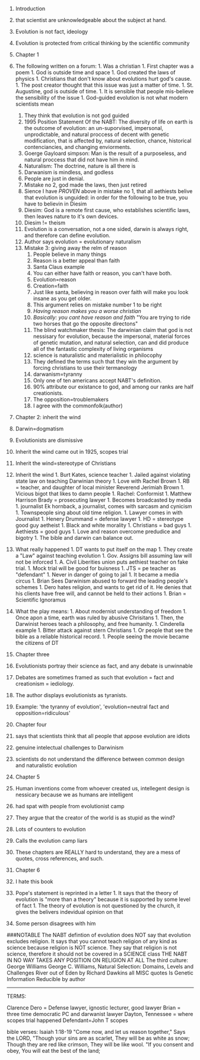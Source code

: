 1. Introduction 
  1. that scientist are unknowledgeable about the subject at hand.
  1. Evolution is not fact, ideology 
  1. Evolution is protected from critical thinking by the scientific
     community
1. Chapter 1
  1. The following written on a forum:
    1. Was a christian
    1. First chapter was a poem
    1. God is outside time and space
    1. God created the laws of physics
    1. Christians that don't know about evolutions hurt god's cause.
    1. The post creator thought that this issue was just a matter of
       time.
    1. St. Augustine, god is outside of time.
    1. It is sensible that people mis-believe the sensibility of the
       issue
    1. God-guided evolution is not what modern scientists mean
      1. They think that evolution is not god guided
      1. 1995 Position Statement Of the NABT: The diversity of life on
         earth is the outcome of evolution: an un-suporvised,
         impersonal, unprodictable, and natural proccess of decent
         with genetic modification, that is affected by, natural
         selection, chance, historical contenciancies, and changing
         enviorments. 
      1. Goerge Gayloard simpson: Man is the result of a purposeless,
         and natural proccess that did not have him in mind. 
      1. Naturalism: The doctrine, nature is all there is
      1. Darwanism is mindless, and godless
      1. People are just in denial. 
      1. Mistake no 2, god made the laws, then just retired
        1. Sience I have *PROVEN* above in mistake no 1, that all
           aethiests belive that evolution is unguided: in order for
           the following to be true, you have to believin in Diesim 
        1. Diesim: God is a remote first cause, who establishes
           scientific laws, then leaves nature to it's own devices. 
        1. Diesim != theism
        1. Evolution is a conversation, not a one sided, darwin is
           always right, and therefore can define evolution. 
        1. Author says evolution = evolutionary naturalism 
      1. Mistake 3: giving away the relm of reason
          1. People believe in many things
          1. Reason is a better appeal than faith
          1. Santa Claus example
          1. You can either have faith or reason, you can't have both. 
          1. Evolution=reason
          1. Creation=faith
          1. Just like santa, believing in reason over faith will make
             you look insane as you get older.
          1. This argument relies on mistake number 1 to be right
          1. *Having reason makes you a worse christian*
          1. *Basically: you cant have reason and faith* "You are
             trying to ride two horses that go the opposite directons"
          1. The blind watchmaker thesis: The darwinian claim that god
             is not nessisary for evolution, because the impersonal,
             material forces of genetic mutation, and natural
             selection, can and did produce all of the fantastic
             complexity of living organisms
          1. science is naturalistic and materialistic in philocophy
          1. They defined the terms such that they win the argument by
             forcing christians to use their termanology
          1. darwanism=tyranny
          1. Only one of ten americans accept NABT's definition.
          1. 90% attribute our existance to god, and among our ranks
             are half creationists.
          1. The opposition=troublemakers
          1. I agree with the commonfolk(author)
1. Chapter 2: inherit the wind
  1. Darwin=dogmatism
  1. Evolutionists are dismissive
  1. Inherit the wind came out in 1925, scopes trial
  1. Inherit the wind=stereotype of Christians
  1. Inherit the wind
    1. Burt Kates, science teacher
    1. Jailed against violating state law on teaching Darwinian theory
    1. Love with Rachel Brown 
    1. RB = teacher, and daughter of local minister Reverend Jerimiah Brown
    1. Vicious bigot that likes to damn people
    1. Rachel: Conformist
    1. Matthew Harrison Brady = prosecuting lawyer
    1. Becomes broadcasted by media
    1. journalist Ek hornback, a journalist, comes with sarcasm and
       cynicism
    1. Townspeople sing about old time religion. 
    1. Lawyer comes in with Journalist
    1. Henery Drummand = defense lawyer
    1. HD = stereotype good guy aetheist 
    1. Black and white morality
    1. Christians = bad guys
    1. Aethiests = good guys
    1. Love and reason overcome predudice and bigotry
    1. The bible and darwin can balance out. 
  1. What really happened
    1. DT wants to put itself on the map
    1. They create a "Law" against teaching evolution
    1. Gov. Assigns bill assuming law will not be inforced
    1. A. Civil Liberities union puts aethiest teacher on fake trial.
    1. Mock trial will be good for buisness
    1. JTS = pe teacher as "defendant"
    1. Never in danger of going to jail
    1. It became a media circus
    1. Brian Sees Darwinism abused to forward the leading people's
       schemes
    1. Dero hates religion, and wants to get rid of it. He denies that his clients have free will, and cannot be held to their actions
    1. Brian = Scientific Ignoramus
  1. What the play means:
    1. About modernist understanding of freedom
    1. Once apon a time, earth was ruled by abusive Chrisitans
    1. Then, the Darwinist heroes teach a philosophy, and free
       humanity. 
    1. Cinderella example
    1. Bitter attack against stern Christians
    1. Or people that see the bible as a reliable historical record. 
    1. People seeing the movie became the citizens of DT
1. Chapter three
  1. Evolutionists portray their science as fact, and any debate is
     unwinnable
  1. Debates are sometimes framed as such that evolution = fact and
     creationism = iediology.
  1. The author displays evolutionists as tyranists.
  1. Example: 'the tyranny of evolution', 'evolution=neutral fact and
     opposition=ridiculous'
1. Chapter four
  1. says that scientists think that all people that appose evolution are idiots
  1. genuine intelectual challenges to Darwinism 
  1. scientists do not understand the difference between common design and naturalistic evolution
1. Chapter 5
  1. Human inventions come from whoever created us, intellegent design is nessicary because we as humans are intelligent 
  1. had spat with people from evolutionist camp
  1. They argue that the creator of the world is as stupid as the wind?
  1. Lots of counters to evolution
  1. Calls the evolution camp liars

  1. These chapters are REALLY hard to understand, they are a mess of quotes, cross references, and such.
1. Chapter 6
  1. I hate this book
  1. Pope's statement is reprinted in a letter
    1. It says that the theory of evolution is "more than a theory" because it is supported by some level of fact
    1. The theory of evolution is not questioned by the church, it gives the belivers indevidual opinion on that
  1. Some person disagrees with him

###NOTABLE
The NABT defintion of evolution does NOT say that evolution excludes
religion. It says that you cannot teach religion of any kind as
science because religion is NOT science. 
They say that religion is not science, therefore it should not be
covered in a SCIENCE class
THE NABT IN NO WAY TAKES ANY POSITION ON RELIGION AT ALL
The third culture: George Williams
George C. Williams, Natural Selection: Domains, Levels and Challenges
River out of Eden by Richard Dawkins
all MISC quotes
Is Genetic Information Reducible by author



----

TERMS:

Clarence Dero = Defense lawyer, ignostic lecturer, good lawyer
Brian = three time democratic PC and darwanist lawyer
Dayton, Tennessee = where scopes trial happened
Defendant=John T scopes

bible verses:
Isaiah 1:18-19
"Come now, and let us reason together," Says the LORD, "Though your
sins are as scarlet, They will be as white as snow; Though they are
red like crimson, They will be like wool. "If you consent and obey,
You will eat the best of the land;





